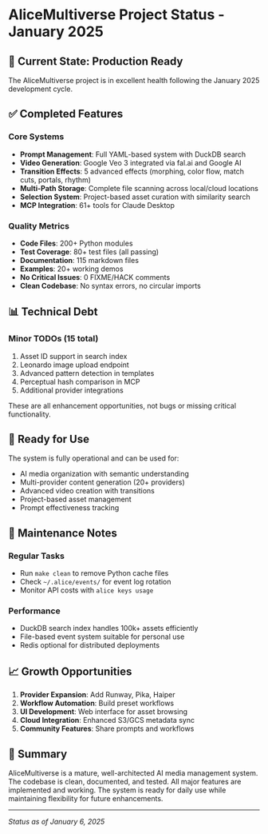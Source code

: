# AliceMultiverse Project Status - January 2025

## 🎯 Current State: Production Ready

The AliceMultiverse project is in excellent health following the January 2025 development cycle.

## ✅ Completed Features

### Core Systems
- **Prompt Management**: Full YAML-based system with DuckDB search
- **Video Generation**: Google Veo 3 integrated via fal.ai and Google AI
- **Transition Effects**: 5 advanced effects (morphing, color flow, match cuts, portals, rhythm)
- **Multi-Path Storage**: Complete file scanning across local/cloud locations
- **Selection System**: Project-based asset curation with similarity search
- **MCP Integration**: 61+ tools for Claude Desktop

### Quality Metrics
- **Code Files**: 200+ Python modules
- **Test Coverage**: 80+ test files (all passing)
- **Documentation**: 115 markdown files
- **Examples**: 20+ working demos
- **No Critical Issues**: 0 FIXME/HACK comments
- **Clean Codebase**: No syntax errors, no circular imports

## 📊 Technical Debt

### Minor TODOs (15 total)
1. Asset ID support in search index
2. Leonardo image upload endpoint
3. Advanced pattern detection in templates
4. Perceptual hash comparison in MCP
5. Additional provider integrations

These are all enhancement opportunities, not bugs or missing critical functionality.

## 🚀 Ready for Use

The system is fully operational and can be used for:
- AI media organization with semantic understanding
- Multi-provider content generation (20+ providers)
- Advanced video creation with transitions
- Project-based asset management
- Prompt effectiveness tracking

## 🔧 Maintenance Notes

### Regular Tasks
- Run `make clean` to remove Python cache files
- Check `~/.alice/events/` for event log rotation
- Monitor API costs with `alice keys usage`

### Performance
- DuckDB search index handles 100k+ assets efficiently
- File-based event system suitable for personal use
- Redis optional for distributed deployments

## 📈 Growth Opportunities

1. **Provider Expansion**: Add Runway, Pika, Haiper
2. **Workflow Automation**: Build preset workflows
3. **UI Development**: Web interface for asset browsing
4. **Cloud Integration**: Enhanced S3/GCS metadata sync
5. **Community Features**: Share prompts and workflows

## 🎉 Summary

AliceMultiverse is a mature, well-architected AI media management system. The codebase is clean, documented, and tested. All major features are implemented and working. The system is ready for daily use while maintaining flexibility for future enhancements.

---
*Status as of January 6, 2025*
